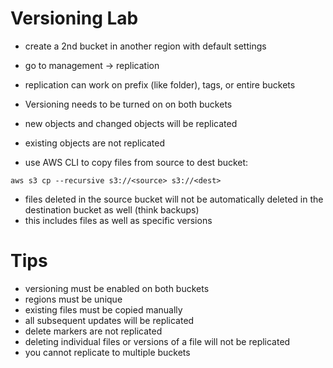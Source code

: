 # Versioning Lab

- create a 2nd bucket in another region with default settings
- go to management -> replication
- replication can work on prefix (like folder), tags, or entire buckets
- Versioning needs to be turned on on both buckets
- new objects and changed objects will be replicated
- existing objects are not replicated

- use AWS CLI to copy files from source to dest bucket:

`aws s3 cp --recursive s3://<source> s3://<dest>`

- files deleted in the source bucket will not be automatically deleted in the destination bucket as well (think backups)
- this includes files as well as specific versions

# Tips
- versioning must be enabled on both buckets
- regions must be unique
- existing files must be copied manually
- all subsequent updates will be replicated
- delete markers are not replicated
- deleting individual files or versions of a file will not be replicated
- you cannot replicate to multiple buckets
